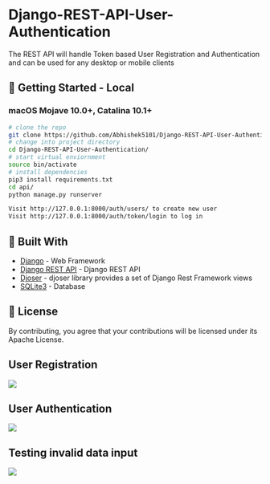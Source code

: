 # Django-REST-API-User-Authentication

The REST API will handle Token based User Registration and Authentication and can be used
for any desktop or mobile clients

## 🚀 Getting Started - Local

### macOS Mojave 10.0+, Catalina 10.1+

```bash
# clone the repo
git clone https://github.com/Abhishek5101/Django-REST-API-User-Authentication
# change into project directory
cd Django-REST-API-User-Authentication/
# start virtual enviornment
source bin/activate
# install dependencies
pip3 install requirements.txt
cd api/
python manage.py runserver

Visit http://127.0.0.1:8000/auth/users/ to create new user
Visit http://127.0.0.1:8000/auth/token/login to log in
```

## :hammer: Built With

-   [Django](https://www.djangoproject.com/) - Web Framework
-   [Django REST API](https://www.django-rest-framework.org/) - Django REST API
-   [Djoser](https://pypi.org/project/djoser/) - djoser library provides a set of Django Rest Framework views
-   [SQLite3](https://sqlite.org/index.html) - Database


## 📝 License

By contributing, you agree that your contributions will be licensed under its Apache License.



## User Registration
![](user_registration.gif)

## User Authentication 
![](user_login.gif)

## Testing invalid data input
![](checking_data.gif)
